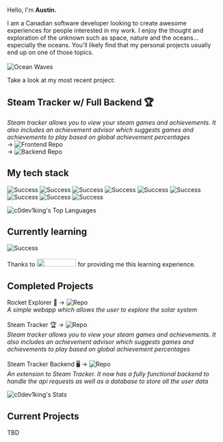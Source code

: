 Hello, I'm <b>Austin.</b> <br>

I am a Canadian software developer looking to create awesome experiences for people interested in my work. I enjoy the thought and exploration of the unknown such as space, nature and the oceans... especially the oceans. You'll likely find that my personal projects usually end up on one of those topics. <br>
<br>
![Ocean Waves](https://media2.giphy.com/media/v1.Y2lkPTc5MGI3NjExbHdjY2w5a2FybGt6YXFsbjBpa3d3aGlyemlmZTV2eXd0amt3dTNydSZlcD12MV9pbnRlcm5hbF9naWZfYnlfaWQmY3Q9Zw/sfjfPOe8DKptm/giphy.webp) <br>

Take a look at my most recent project: <br>
## Steam Tracker w/ Full Backend 🏆
_Steam tracker allows you to view your steam games and achievements. It also includes an achievement advisor which suggests games and achievements to play based on global achievement percentages_ <br>
→ ![_Frontend Repo_](https://github.com/c0deV1king/Steam-Tracker-Demo)<br>
→ ![_Backend Repo_](https://github.com/c0deV1king/Steam-Tracker-Backend) <br>


## My tech stack <br>
![Success](https://img.shields.io/static/v1?label=&message=JavaScript&color=yellow&style=plastic) ![Success](https://img.shields.io/static/v1?label=&message=Tailwind&color=turquoise&style=plastic) ![Success](https://img.shields.io/static/v1?label=&message=HTML5&color=orange&style=plastic) ![Success](https://img.shields.io/static/v1?label=&message=CSS3&color=blue&style=plastic) ![Success](https://img.shields.io/static/v1?label=&message=Bootstrap&color=indigo&style=plastic) ![Success](https://img.shields.io/static/v1?label=&message=Git(Terminal)&color=orange&style=plastic) ![Success](https://img.shields.io/static/v1?label=&message=React&color=turquoise&style=plastic) ![Success](https://img.shields.io/static/v1?label=&message=Netlify&color=teal&style=plastic) ![Success](https://img.shields.io/static/v1?label=&message=Typescript&color=blue&style=plastic)

![c0dev1king's Top Languages](https://github-readme-stats.vercel.app/api/top-langs/?username=c0dev1king&theme=vue&show_icons=true&hide_border=true&layout=compact)

## Currently learning <br>
![Success](https://img.shields.io/static/v1?label=&message=Three.js&color=blue&style=plastic)
<br>
<br>
Thanks to <img src="https://cdn.prod.website-files.com/62574f5967985919f9e52f6f/626af147a985b345135bcef7_gc-allwhite.svg" width="92px" height="18px" background-color="white"> for providing me this learning experience.

## Completed Projects <br>
Rocket Explorer 🚀 → ![_Repo_](https://github.com/c0deV1king/rocket-explorer) <br>
_A simple webapp which allows the user to explore the solar system_ <br>
<br>
Steam Tracker 🏆 → ![_Repo_](https://github.com/c0deV1king/Steam-Tracker-Demo) <br>
_Steam tracker allows you to view your steam games and achievements. It also includes an achievement advisor which suggests games and achievements to play based on global achievement percentages_ <br>
<br>
Steam Tracker Backend 🖥 → ![_Repo_](https://github.com/c0deV1king/Steam-Tracker-Backend) <br>
_An extension to Steam Tracker. It now has a fully functional backend to handle the api requests as well as a database to store all the user data_ <br>

![c0dev1king's Stats](https://github-readme-stats.vercel.app/api?username=c0dev1king&theme=vue&show_icons=true&hide_border=true&count_private=true)

## Current Projects <br>
TBD
